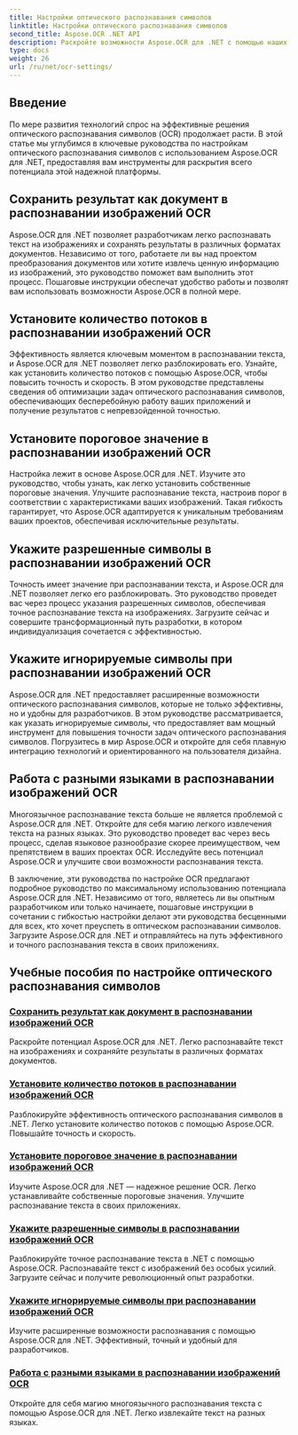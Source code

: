 ```yaml
---
title: Настройки оптического распознавания символов
linktitle: Настройки оптического распознавания символов
second_title: Aspose.OCR .NET API
description: Раскройте возможности Aspose.OCR для .NET с помощью наших руководств по настройке OCR. Узнайте, как повысить точность, скорость и настройку распознавания текста на изображениях.
type: docs
weight: 26
url: /ru/net/ocr-settings/
---
```


## Введение

По мере развития технологий спрос на эффективные решения оптического распознавания символов (OCR) продолжает расти. В этой статье мы углубимся в ключевые руководства по настройкам оптического распознавания символов с использованием Aspose.OCR для .NET, предоставляя вам инструменты для раскрытия всего потенциала этой надежной платформы.

## Сохранить результат как документ в распознавании изображений OCR

Aspose.OCR для .NET позволяет разработчикам легко распознавать текст на изображениях и сохранять результаты в различных форматах документов. Независимо от того, работаете ли вы над проектом преобразования документов или хотите извлечь ценную информацию из изображений, это руководство поможет вам выполнить этот процесс. Пошаговые инструкции обеспечат удобство работы и позволят вам использовать возможности Aspose.OCR в полной мере.

## Установите количество потоков в распознавании изображений OCR

Эффективность является ключевым моментом в распознавании текста, и Aspose.OCR для .NET позволяет легко разблокировать его. Узнайте, как установить количество потоков с помощью Aspose.OCR, чтобы повысить точность и скорость. В этом руководстве представлены сведения об оптимизации задач оптического распознавания символов, обеспечивающих бесперебойную работу ваших приложений и получение результатов с непревзойденной точностью.

## Установите пороговое значение в распознавании изображений OCR

Настройка лежит в основе Aspose.OCR для .NET. Изучите это руководство, чтобы узнать, как легко установить собственные пороговые значения. Улучшите распознавание текста, настроив порог в соответствии с характеристиками ваших изображений. Такая гибкость гарантирует, что Aspose.OCR адаптируется к уникальным требованиям ваших проектов, обеспечивая исключительные результаты.

## Укажите разрешенные символы в распознавании изображений OCR

Точность имеет значение при распознавании текста, и Aspose.OCR для .NET позволяет легко его разблокировать. Это руководство проведет вас через процесс указания разрешенных символов, обеспечивая точное распознавание текста на изображениях. Загрузите сейчас и совершите трансформационный путь разработки, в котором индивидуализация сочетается с эффективностью.

## Укажите игнорируемые символы при распознавании изображений OCR

Aspose.OCR для .NET предоставляет расширенные возможности оптического распознавания символов, которые не только эффективны, но и удобны для разработчиков. В этом руководстве рассматривается, как указать игнорируемые символы, что предоставляет вам мощный инструмент для повышения точности задач оптического распознавания символов. Погрузитесь в мир Aspose.OCR и откройте для себя плавную интеграцию технологий и ориентированного на пользователя дизайна.

## Работа с разными языками в распознавании изображений OCR

Многоязычное распознавание текста больше не является проблемой с Aspose.OCR для .NET. Откройте для себя магию легкого извлечения текста на разных языках. Это руководство проведет вас через весь процесс, сделав языковое разнообразие скорее преимуществом, чем препятствием в ваших проектах OCR. Исследуйте весь потенциал Aspose.OCR и улучшите свои возможности распознавания текста.

В заключение, эти руководства по настройке OCR предлагают подробное руководство по максимальному использованию потенциала Aspose.OCR для .NET. Независимо от того, являетесь ли вы опытным разработчиком или только начинаете, пошаговые инструкции в сочетании с гибкостью настройки делают эти руководства бесценными для всех, кто хочет преуспеть в оптическом распознавании символов. Загрузите Aspose.OCR для .NET и отправляйтесь на путь эффективного и точного распознавания текста в своих приложениях.
## Учебные пособия по настройке оптического распознавания символов
### [Сохранить результат как документ в распознавании изображений OCR](./save-result-as-document/)
Раскройте потенциал Aspose.OCR для .NET. Легко распознавайте текст на изображениях и сохраняйте результаты в различных форматах документов.
### [Установите количество потоков в распознавании изображений OCR](./set-threads-count/)
Разблокируйте эффективность оптического распознавания символов в .NET. Легко установите количество потоков с помощью Aspose.OCR. Повышайте точность и скорость.
### [Установите пороговое значение в распознавании изображений OCR](./set-threshold-value/)
Изучите Aspose.OCR для .NET — надежное решение OCR. Легко устанавливайте собственные пороговые значения. Улучшите распознавание текста в своих приложениях.
### [Укажите разрешенные символы в распознавании изображений OCR](./specify-allowed-characters/)
Разблокируйте точное распознавание текста в .NET с помощью Aspose.OCR. Распознавайте текст с изображений без особых усилий. Загрузите сейчас и получите революционный опыт разработки.
### [Укажите игнорируемые символы при распознавании изображений OCR](./specify-ignored-characters/)
Изучите расширенные возможности распознавания с помощью Aspose.OCR для .NET. Эффективный, точный и удобный для разработчиков.
### [Работа с разными языками в распознавании изображений OCR](./working-with-different-languages/)
Откройте для себя магию многоязычного распознавания текста с помощью Aspose.OCR для .NET. Легко извлекайте текст на разных языках.